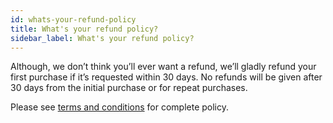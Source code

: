 ```yaml
---
id: whats-your-refund-policy
title: What's your refund policy?
sidebar_label: What's your refund policy?
---
```


Although, we don’t think you’ll ever want a refund, we’ll gladly refund your first purchase if it’s requested within 30 days. No refunds will be given after 30 days from the initial purchase or for repeat purchases.

Please see [terms and conditions](https://www.wpbeaverbuilder.com/terms-and-conditions/) for complete policy.
